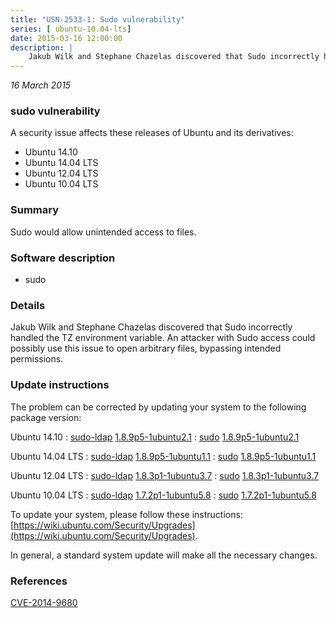 ```yaml
---
title: "USN-2533-1: Sudo vulnerability"
series: [ ubuntu-10.04-lts]
date: 2015-03-16 12:00:00
description: |
    Jakub Wilk and Stephane Chazelas discovered that Sudo incorrectly handled the TZ environment variable. An attacker with Sudo access could possibly use this issue to open arbitrary files, bypassing intended permissions. 
--- 
```

 
 

*16 March 2015*

### sudo vulnerability

A security issue affects these releases of Ubuntu and its derivatives:

* Ubuntu 14.10
* Ubuntu 14.04 LTS
* Ubuntu 12.04 LTS
* Ubuntu 10.04 LTS

### Summary

Sudo would allow unintended access to files. 

### Software description

* sudo 

### Details

Jakub Wilk and Stephane Chazelas discovered that Sudo incorrectly handled the TZ environment variable. An attacker with Sudo access could possibly use this issue to open arbitrary files, bypassing intended permissions. 

### Update instructions

The problem can be corrected by updating your system to the following package version:

Ubuntu 14.10
 : [sudo-ldap](https://launchpad.net/ubuntu/+source/sudo) <span> [1.8.9p5-1ubuntu2.1](https://launchpad.net/ubuntu/+source/sudo/1.8.9p5-1ubuntu2.1) </span> 
 : [sudo](https://launchpad.net/ubuntu/+source/sudo) <span> [1.8.9p5-1ubuntu2.1](https://launchpad.net/ubuntu/+source/sudo/1.8.9p5-1ubuntu2.1) </span> 

Ubuntu 14.04 LTS
 : [sudo-ldap](https://launchpad.net/ubuntu/+source/sudo) <span> [1.8.9p5-1ubuntu1.1](https://launchpad.net/ubuntu/+source/sudo/1.8.9p5-1ubuntu1.1) </span> 
 : [sudo](https://launchpad.net/ubuntu/+source/sudo) <span> [1.8.9p5-1ubuntu1.1](https://launchpad.net/ubuntu/+source/sudo/1.8.9p5-1ubuntu1.1) </span> 

Ubuntu 12.04 LTS
 : [sudo-ldap](https://launchpad.net/ubuntu/+source/sudo) <span> [1.8.3p1-1ubuntu3.7](https://launchpad.net/ubuntu/+source/sudo/1.8.3p1-1ubuntu3.7) </span> 
 : [sudo](https://launchpad.net/ubuntu/+source/sudo) <span> [1.8.3p1-1ubuntu3.7](https://launchpad.net/ubuntu/+source/sudo/1.8.3p1-1ubuntu3.7) </span> 

Ubuntu 10.04 LTS
 : [sudo-ldap](https://launchpad.net/ubuntu/+source/sudo) <span> [1.7.2p1-1ubuntu5.8](https://launchpad.net/ubuntu/+source/sudo/1.7.2p1-1ubuntu5.8) </span> 
 : [sudo](https://launchpad.net/ubuntu/+source/sudo) <span> [1.7.2p1-1ubuntu5.8](https://launchpad.net/ubuntu/+source/sudo/1.7.2p1-1ubuntu5.8) </span> 

To update your system, please follow these instructions: [https://wiki.ubuntu.com/Security/Upgrades](https://wiki.ubuntu.com/Security/Upgrades).

In general, a standard system update will make all the necessary changes. 

### References

 
 [CVE-2014-9680](http://people.ubuntu.com/~ubuntu-security/cve/CVE-2014-9680)
 

